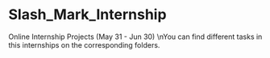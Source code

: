 # Slash_Mark_Internship
Online Internship Projects (May 31 - Jun 30)
\nYou can find different tasks in this internships on the corresponding folders.
